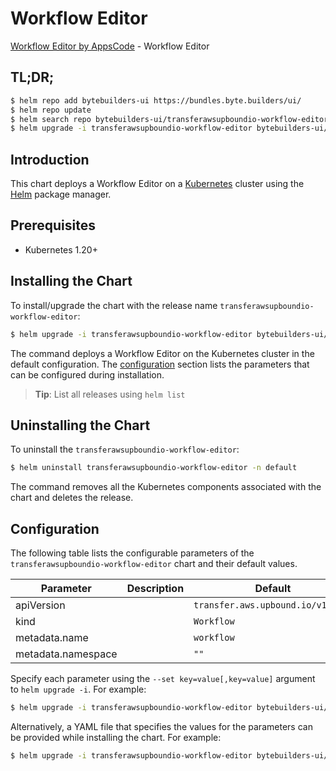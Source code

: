 # Workflow Editor

[Workflow Editor by AppsCode](https://byte.builders) - Workflow Editor

## TL;DR;

```bash
$ helm repo add bytebuilders-ui https://bundles.byte.builders/ui/
$ helm repo update
$ helm search repo bytebuilders-ui/transferawsupboundio-workflow-editor --version=v0.4.18
$ helm upgrade -i transferawsupboundio-workflow-editor bytebuilders-ui/transferawsupboundio-workflow-editor -n default --create-namespace --version=v0.4.18
```

## Introduction

This chart deploys a Workflow Editor on a [Kubernetes](http://kubernetes.io) cluster using the [Helm](https://helm.sh) package manager.

## Prerequisites

- Kubernetes 1.20+

## Installing the Chart

To install/upgrade the chart with the release name `transferawsupboundio-workflow-editor`:

```bash
$ helm upgrade -i transferawsupboundio-workflow-editor bytebuilders-ui/transferawsupboundio-workflow-editor -n default --create-namespace --version=v0.4.18
```

The command deploys a Workflow Editor on the Kubernetes cluster in the default configuration. The [configuration](#configuration) section lists the parameters that can be configured during installation.

> **Tip**: List all releases using `helm list`

## Uninstalling the Chart

To uninstall the `transferawsupboundio-workflow-editor`:

```bash
$ helm uninstall transferawsupboundio-workflow-editor -n default
```

The command removes all the Kubernetes components associated with the chart and deletes the release.

## Configuration

The following table lists the configurable parameters of the `transferawsupboundio-workflow-editor` chart and their default values.

|     Parameter      | Description |                   Default                    |
|--------------------|-------------|----------------------------------------------|
| apiVersion         |             | <code>transfer.aws.upbound.io/v1beta1</code> |
| kind               |             | <code>Workflow</code>                        |
| metadata.name      |             | <code>workflow</code>                        |
| metadata.namespace |             | <code>""</code>                              |


Specify each parameter using the `--set key=value[,key=value]` argument to `helm upgrade -i`. For example:

```bash
$ helm upgrade -i transferawsupboundio-workflow-editor bytebuilders-ui/transferawsupboundio-workflow-editor -n default --create-namespace --version=v0.4.18 --set apiVersion=transfer.aws.upbound.io/v1beta1
```

Alternatively, a YAML file that specifies the values for the parameters can be provided while
installing the chart. For example:

```bash
$ helm upgrade -i transferawsupboundio-workflow-editor bytebuilders-ui/transferawsupboundio-workflow-editor -n default --create-namespace --version=v0.4.18 --values values.yaml
```
